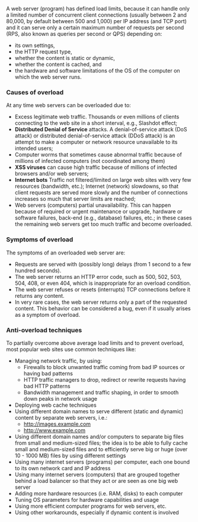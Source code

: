 A web server (program) has defined load limits, because it can handle only a limited number of concurrent client connections (usually between 2 and 80,000, by default between 500 and 1,000) per IP address (and TCP port) and it can serve only a certain maximum number of requests per second (RPS, also known as queries per second or QPS) depending on:

* its own settings,
* the HTTP request type,
* whether the content is static or dynamic,
* whether the content is cached, and
* the hardware and software limitations of the OS of the computer on which the web server runs.

### Causes of overload
At any time web servers can be overloaded due to:
* Excess legitimate web traffic. Thousands or even millions of clients connecting to the web site in a short interval, e.g., Slashdot effect;
* __Distributed Denial of Service__ attacks. A denial-of-service attack (DoS attack) or distributed denial-of-service attack (DDoS attack) is an attempt to make a computer or network resource unavailable to its intended users;
* Computer worms that sometimes cause abnormal traffic because of millions of infected computers (not coordinated among them)
* __XSS viruses__ can cause high traffic because of millions of infected browsers and/or web servers;
* __Internet bots__ Traffic not filtered/limited on large web sites with very few resources (bandwidth, etc.);
Internet (network) slowdowns, so that client requests are served more slowly and the number of connections increases so much that server limits are reached;
* Web servers (computers) partial unavailability. This can happen because of required or urgent maintenance or upgrade, hardware or software failures, back-end (e.g., database) failures, etc.; in these cases the remaining web servers get too much traffic and become overloaded.

### Symptoms of overload
The symptoms of an overloaded web server are:

* Requests are served with (possibly long) delays (from 1 second to a few hundred seconds).
* The web server returns an HTTP error code, such as 500, 502, 503, 504, 408, or even 404, which is inappropriate for an overload condition.
* The web server refuses or resets (interrupts) TCP connections before it returns any content.
* In very rare cases, the web server returns only a part of the requested content. This behavior can be considered a bug, even if it usually arises as a symptom of overload.

### Anti-overload techniques

To partially overcome above average load limits and to prevent overload, most popular web sites use common techniques like:

* Managing network traffic, by using:
  * Firewalls to block unwanted traffic coming from bad IP sources or having bad patterns
  * HTTP traffic managers to drop, redirect or rewrite requests having bad HTTP patterns
  * Bandwidth management and traffic shaping, in order to smooth down peaks in network usage
* Deploying web cache techniques
* Using different domain names to serve different (static and dynamic) content by separate web servers, i.e.:
  * http://images.example.com
  * http://www.example.com
* Using different domain names and/or computers to separate big files from small and medium-sized files; the idea is to be able to fully cache small and medium-sized files and to efficiently serve big or huge (over 10 - 1000 MB) files by using different settings
* Using many internet servers (programs) per computer, each one bound to its own network card and IP address
* Using many internet servers (computers) that are grouped together behind a load balancer so that they act or are seen as one big web server
* Adding more hardware resources (i.e. RAM, disks) to each computer
* Tuning OS parameters for hardware capabilities and usage
* Using more efficient computer programs for web servers, etc.
* Using other workarounds, especially if dynamic content is involved
